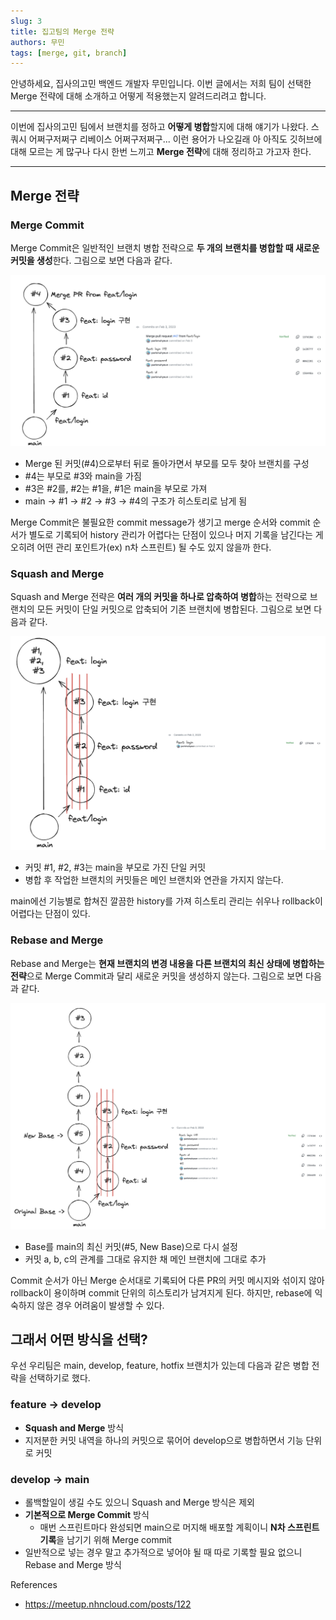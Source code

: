 ```yaml
---
slug: 3
title: 집고팀의 Merge 전략
authors: 무민
tags: [merge, git, branch]
---
```


안녕하세요, 집사의고민 백엔드 개발자 무민입니다. 이번 글에서는 저희 팀이 선택한 Merge 전략에 대해 소개하고 어떻게 적용했는지 알려드리려고 합니다.

---

이번에 집사의고민 팀에서 브랜치를 정하고 **어떻게 병합**할지에 대해 얘기가 나왔다. 스쿼시 어쩌구저쩌구 리베이스 어쩌구저쩌구... 이런 용어가 나오길래 아 아직도 깃허브에 대해 모르는 게 많구나 다시 한번 느끼고 **Merge 전략**에 대해 정리하고 가고자 한다.

---

## Merge 전략

### Merge Commit

Merge Commit은 일반적인 브랜치 병합 전략으로 **두 개의 브랜치를 병합할 때 새로운 커밋을 생성**한다. 그림으로 보면 다음과 같다.

![](/static/img/blog/ms_1.png)

- Merge 된 커밋(#4)으로부터 뒤로 돌아가면서 부모를 모두 찾아 브랜치를 구성
- #4는 부모로 #3와 main을 가짐
- #3은 #2를, #2는 #1을, #1은 main을 부모로 가져
- main -> #1 -> #2 -> #3 -> #4의 구조가 히스토리로 남게 됨

Merge Commit은 불필요한 commit message가 생기고 merge 순서와 commit 순서가 별도로 기록되어 history 관리가 어렵다는 단점이 있으나 머지 기록을 남긴다는 게 오히려 어떤 관리 포인트가(ex) n차 스프린트) 될 수도 있지 않을까 한다.

### Squash and Merge

Squash and Merge 전략은 **여러 개의 커밋을 하나로 압축하여 병합**하는 전략으로 브랜치의 모든 커밋이 단일 커밋으로 압축되어 기존 브랜치에 병합된다. 그림으로 보면 다음과 같다.

![](/static/img/blog/ms_2.png)

- 커밋 #1, #2, #3는 main을 부모로 가진 단일 커밋
- 병합 후 작업한 브랜치의 커밋들은 메인 브랜치와 연관을 가지지 않는다.

main에선 기능별로 합쳐진 깔끔한 history를 가져 히스토리 관리는 쉬우나 rollback이 어렵다는 단점이 있다.

### Rebase and Merge

Rebase and Merge는 **현재 브랜치의 변경 내용을 다른 브랜치의 최신 상태에 병합하는 전략**으로 Merge Commit과 달리 새로운 커밋을 생성하지 않는다. 그림으로 보면 다음과 같다.

![](/static/img/blog/ms_3.png)

- Base를 main의 최신 커밋(#5, New Base)으로 다시 설정
- 커밋 a, b, c의 관계를 그대로 유지한 채 메인 브랜치에 그대로 추가

Commit 순서가 아닌 Merge 순서대로 기록되어 다른 PR의 커밋 메시지와 섞이지 않아 rollback이 용이하며 commit 단위의 히스토리가 남겨지게 된다. 하지만, rebase에 익숙하지 않은 경우 어려움이 발생할 수 있다.

## 그래서 어떤 방식을 선택?

우선 우리팀은 main, develop, feature, hotfix 브랜치가 있는데 다음과 같은 병합 전략을 선택하기로 했다.

### feature -> develop
- **Squash and Merge** 방식
- 지저분한 커밋 내역을 하나의 커밋으로 묶어어 develop으로 병합하면서 기능 단위로 커밋

### develop -> main
- 롤백할일이 생길 수도 있으니 Squash and Merge 방식은 제외
- **기본적으로 Merge Commit** 방식
  - 매번 스프린트마다 완성되면 main으로 머지해 배포할 계획이니 **N차 스프린트 기록**을 남기기 위해 Merge commit
- 일반적으로 넣는 경우 말고 추가적으로 넣어야 될 때 따로 기록할 필요 없으니 Rebase and Merge 방식

References
- https://meetup.nhncloud.com/posts/122
